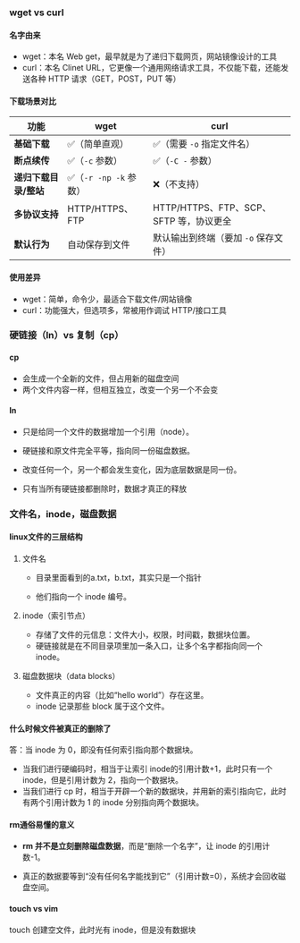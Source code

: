 ### wget vs curl

#### 名字由来

- wget：本名 Web get，最早就是为了递归下载网页，网站镜像设计的工具
- curl：本名 Clinet URL，它更像一个通用网络请求工具，不仅能下载，还能发送各种 HTTP 请求（GET，POST，PUT 等）

#### 下载场景对比

| 功能                  | wget                  | curl                                    |
| --------------------- | --------------------- | --------------------------------------- |
| **基础下载**          | ✅（简单直观）         | ✅（需要 `-o` 指定文件名）               |
| **断点续传**          | ✅（`-c` 参数）        | ✅（`-C -` 参数）                        |
| **递归下载目录/整站** | ✅（`-r -np -k` 参数） | ❌（不支持）                             |
| **多协议支持**        | HTTP/HTTPS、FTP       | HTTP/HTTPS、FTP、SCP、SFTP 等，协议更全 |
| **默认行为**          | 自动保存到文件        | 默认输出到终端（要加 `-o` 保存文件）    |

#### 使用差异

- wget：简单，命令少，最适合下载文件/网站镜像
- curl：功能强大，但选项多，常被用作调试 HTTP/接口工具

### 硬链接（ln）vs 复制（cp）

#### cp

- 会生成一个全新的文件，但占用新的磁盘空间
- 两个文件内容一样，但相互独立，改变一个另一个不会变

#### ln

- 只是给同一个文件的数据增加一个引用（node）。
- 硬链接和原文件完全平等，指向同一份磁盘数据。

- 改变任何一个，另一个都会发生变化，因为底层数据是同一份。
- 只有当所有硬链接都删除时，数据才真正的释放

### 文件名，inode，磁盘数据

#### linux文件的三层结构

1. 文件名

   	- 目录里面看到的a.txt，b.txt，其实只是一个指针

   	- 他们指向一个 inode 编号。

2. inode（索引节点）

   	- 存储了文件的元信息：文件大小，权限，时间戳，数据块位置。
   	- 硬链接就是在不同目录项里加一条入口，让多个名字都指向同一个 inode。

3. 磁盘数据块（data blocks）

   	- 文件真正的内容（比如“hello world”）存在这里。
   	- inode 记录那些 block 属于这个文件。

#### 什么时候文件被真正的删除了

答：当 inode 为 0，即没有任何索引指向那个数据块。

- 当我们进行硬编码时，相当于让索引 inode的引用计数+1，此时只有一个 inode，但是引用计数为 2，指向一个数据块。
- 当我们进行 cp 时，相当于开辟一个新的数据块，并用新的索引指向它，此时有两个引用计数为 1 的 inode 分别指向两个数据块。

#### rm通俗易懂的意义

- **rm 并不是立刻删除磁盘数据**，而是“删除一个名字”，让 inode 的引用计数-1。

- 真正的数据要等到“没有任何名字能找到它”（引用计数=0），系统才会回收磁盘空间。

#### touch vs vim

touch 创建空文件，此时光有 inode，但是没有数据块